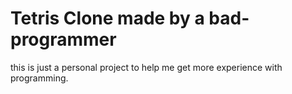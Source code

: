 # Tetris Clone made by a bad-programmer

this is just a personal project to help me get more experience with programming.
